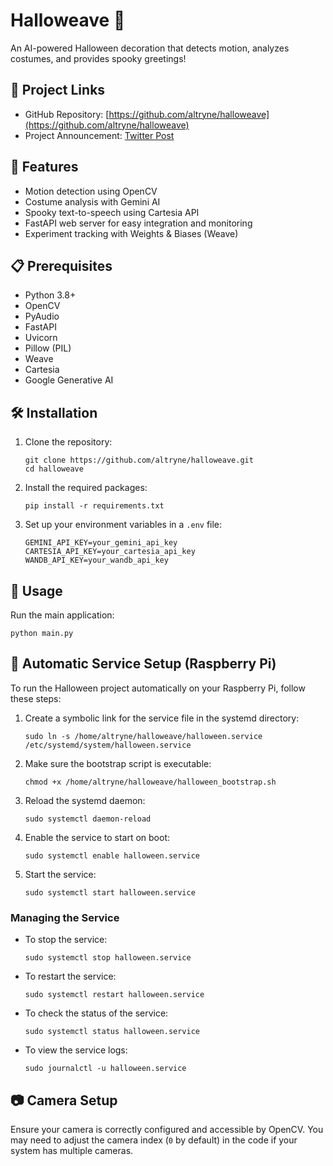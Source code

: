 # Halloweave 🎃

An AI-powered Halloween decoration that detects motion, analyzes costumes, and provides spooky greetings!

## 🔗 Project Links

- GitHub Repository: [https://github.com/altryne/halloweave](https://github.com/altryne/halloweave)
- Project Announcement: [Twitter Post](https://x.com/altryne/status/1840724089981251989)

## 🚀 Features

- Motion detection using OpenCV
- Costume analysis with Gemini AI
- Spooky text-to-speech using Cartesia API
- FastAPI web server for easy integration and monitoring
- Experiment tracking with Weights & Biases (Weave)

## 📋 Prerequisites

- Python 3.8+
- OpenCV
- PyAudio
- FastAPI
- Uvicorn
- Pillow (PIL)
- Weave
- Cartesia
- Google Generative AI

## 🛠 Installation

1. Clone the repository:
   ```
   git clone https://github.com/altryne/halloweave.git
   cd halloweave
   ```

2. Install the required packages:
   ```
   pip install -r requirements.txt
   ```

3. Set up your environment variables in a `.env` file:
   ```
   GEMINI_API_KEY=your_gemini_api_key
   CARTESIA_API_KEY=your_cartesia_api_key
   WANDB_API_KEY=your_wandb_api_key
   ```

## 🎯 Usage

Run the main application:
```
python main.py
```

## 🤖 Automatic Service Setup (Raspberry Pi)

To run the Halloween project automatically on your Raspberry Pi, follow these steps:

1. Create a symbolic link for the service file in the systemd directory:
   ```
   sudo ln -s /home/altryne/halloweave/halloween.service /etc/systemd/system/halloween.service
   ```

2. Make sure the bootstrap script is executable:
   ```
   chmod +x /home/altryne/halloweave/halloween_bootstrap.sh
   ```

3. Reload the systemd daemon:
   ```
   sudo systemctl daemon-reload
   ```

4. Enable the service to start on boot:
   ```
   sudo systemctl enable halloween.service
   ```

5. Start the service:
   ```
   sudo systemctl start halloween.service
   ```

### Managing the Service

- To stop the service:
  ```
  sudo systemctl stop halloween.service
  ```

- To restart the service:
  ```
  sudo systemctl restart halloween.service
  ```

- To check the status of the service:
  ```
  sudo systemctl status halloween.service
  ```

- To view the service logs:
  ```
  sudo journalctl -u halloween.service
  ```

## 📷 Camera Setup

Ensure your camera is correctly configured and accessible by OpenCV. You may need to adjust the camera index (`0` by default) in the code if your system has multiple cameras.

